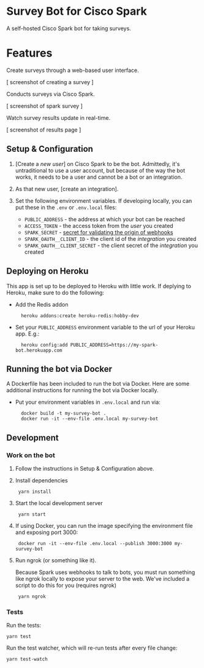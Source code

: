 # Survey Bot for Cisco Spark

<!-- [![CircleCI](https://circleci.com/gh/promptworks/ciscospark-jira.svg?style=svg)](https://circleci.com/gh/promptworks/ciscospark-jira) -->

A self-hosted Cisco Spark bot for taking surveys.

<!-- [![Deploy](https://www.herokucdn.com/deploy/button.png)](https://heroku.com/deploy) -->

# Features

Create surveys through a web-based user interface.

[ screenshot of creating a survey ]

Conducts surveys via Cisco Spark.

[ screenshot of spark survey ]

Watch survey results update in real-time.

[ screenshot of results page ]

<!-- how does one do this 👇 ? -->
<!-- ![example use](https://user-images.githubusercontent.com/1062277/27293924-d3e1b5b2-54e5-11e7-8243-5fc8fa1cdd3a.png) -->

## Setup & Configuration

1. [Create a *new user*] on Cisco Spark to be the bot. Admittedly, it's untraditional to use a user account, but because of the way the bot works, it needs to be a user and cannot be a bot or an integration.

2. As that new user, [create an integration].

3. Set the following environment variables. If developing locally, you can put these in the `.env` or `.env.local` files:

    * `PUBLIC_ADDRESS` - the address at which your bot can be reached
    * `ACCESS_TOKEN` - the access token from the *user* you created
    * `SPARK_SECRET` - [secret for validating the origin of
      webhooks](https://developer.ciscospark.com/webhooks-explained.html#auth)
    * `SPARK_OAUTH__CLIENT_ID` - the client id of the *integration* you created
    * `SPARK_OAUTH__CLIENT_SECRET` - the client secret of the *integration* you created

## Deploying on Heroku

This app is set up to be deployed to Heroku with little work.
If deplying to Heroku, make sure to do the following:

* Add the Redis addon

        heroku addons:create heroku-redis:hobby-dev

* Set your `PUBLIC_ADDRESS` environment variable to the url of your Heroku app. E.g.:

        heroku config:add PUBLIC_ADDRESS=https://my-spark-bot.herokuapp.com

## Running the bot via Docker

A Dockerfile has been included to run the bot via Docker. Here are some additional
instructions for running the bot via Docker locally.

* Put your environment variables in `.env.local` and run via:

        docker build -t my-survey-bot .
        docker run -it --env-file .env.local my-survey-bot

## Development

### Work on the bot

1. Follow the instructions in Setup & Configuration above.

1. Install dependencies

        yarn install

1. Start the local development server

        yarn start

1. If using Docker, you can run the image specifying the environment file and
   exposing port 3000:

        docker run -it --env-file .env.local --publish 3000:3000 my-survey-bot

1. Run ngrok (or something like it).

    Because Spark uses webhooks to talk to bots, you must run something like
    ngrok locally to expose your server to the web.  We've included a script to
    do this for you (requires ngrok)

        yarn ngrok


### Tests

Run the tests:

    yarn test

Run the test watcher, which will re-run tests after every file change:

    yarn test-watch
